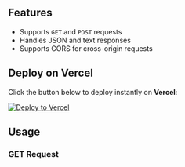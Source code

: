## Features
- Supports `GET` and `POST` requests
- Handles JSON and text responses
- Supports CORS for cross-origin requests

## Deploy on Vercel

Click the button below to deploy instantly on **Vercel**:

[![Deploy to Vercel](https://vercel.com/button)](https://vercel.com/import/project?template=https://github.com/Email2All/proxy/)

## Usage

### **GET Request**
